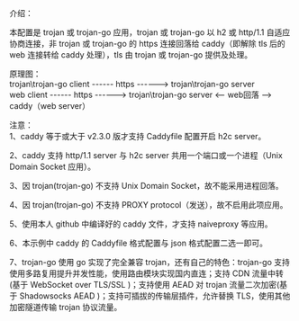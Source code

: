 介绍：  

本配置是 trojan 或 trojan-go 应用，trojan 或 trojan-go 以 h2 或 http/1.1 自适应协商连接，非 trojan 或 trojan-go 的 https 连接回落给 caddy（即解除 tls 后的 web 连接转给 caddy 处理），tls 由 trojan 或 trojan-go 提供及处理。

原理图：  
trojan\trojan-go client ------ https ------> trojan\trojan-go server  
             web client ------ https ------> trojan\trojan-go server <-- web回落 --> caddy（web server）

注意：  
1、caddy 等于或大于 v2.3.0 版才支持 Caddyfile 配置开启 h2c server。

2、caddy 支持 http/1.1 server 与 h2c server 共用一个端口或一个进程（Unix Domain Socket 应用）。

3、因 trojan(trojan-go) 不支持 Unix Domain Socket，故不能采用进程回落。

4、因 trojan(trojan-go) 不支持 PROXY protocol（发送），故不启用此项应用。

5、使用本人 github 中编译好的 caddy 文件，才支持 naiveproxy 等应用。

6、本示例中 caddy 的 Caddyfile 格式配置与 json 格式配置二选一即可。

7、trojan-go 使用 go 实现了完全兼容 trojan，还有自己的特色：trojan-go 支持使用多路复用提升并发性能，使用路由模块实现国内直连；支持 CDN 流量中转(基于 WebSocket over TLS/SSL )；支持使用 AEAD 对 trojan 流量二次加密(基于 Shadowsocks AEAD )；支持可插拔的传输层插件，允许替换 TLS，使用其他加密隧道传输 trojan 协议流量。
